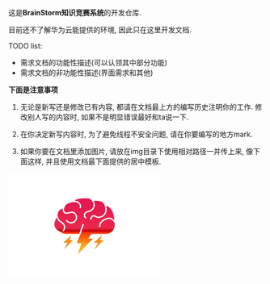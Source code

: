 这是**BrainStorm知识竞赛系统**的开发仓库.

目前还不了解华为云能提供的环境, 因此只在这里开发文档.

TODO list:

- 需求文档的功能性描述(可以认领其中部分功能)
- 需求文档的非功能性描述(界面需求和其他)

**下面是注意事项**

1. 无论是新写还是修改已有内容, 都请在文档最上方的编写历史注明你的工作. 修改别人写的内容时, 如果不是明显错误最好和ta说一下.
2. 在你决定新写内容时, 为了避免线程不安全问题, 请在你要编写的地方mark.

3. 如果你要在文档里添加图片, 请放在img目录下使用相对路径一并传上来, 像下面这样, 并且使用文档最下面提供的居中模板.

<img src="img\brain-storm-logo.jpg" alt="brain-storm-logo" style="zoom:30%;" />

